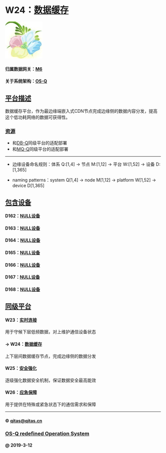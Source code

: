 ﻿# W24：[数据缓存](https://github.com/OS-Q/W24)

[![sites](OS-Q/OS-Q.png)](http://www.OS-Q.com)

#### 归属数据网关：[M6](https://github.com/OS-Q/M6)

#### 关于系统架构：[OS-Q](https://github.com/OS-Q/OS-Q)

## [平台描述](https://github.com/OS-Q/W24/wiki) 

数据缓存平台，作为最边缘端嵌入式CDN节点完成边缘侧的数据内容分发，提高这个低功耗网络的数据可获得性。

### [资源](OS-Q/)

- 和[DB-Q](https://github.com/OS-Q/DB-Q)同级平台的适配部署
- 和[MQ-Q](https://github.com/OS-Q/MQ-Q)同级平台的适配部署

---

- 边缘设备命名规则：体系 Q:[1,4] -> 节点 M:[1,12] -> 平台 W:[1,52] -> 设备 D:[1,365]

- naming patterns：system Q[1,4] -> node M[1,12] -> platform W[1,52] -> device D[1,365]

## [包含设备](https://github.com/OS-Q/W24/wiki/) 

#### D162：[NULL设备](https://github.com/OS-Q/D162)



#### D163：[NULL设备](https://github.com/OS-Q/D163)



#### D164：[NULL设备](https://github.com/OS-Q/D164)



#### D165：[NULL设备](https://github.com/OS-Q/D165)



#### D166：[NULL设备](https://github.com/OS-Q/D166)



#### D167：[NULL设备](https://github.com/OS-Q/D167)



#### D168：[NULL设备](https://github.com/OS-Q/D168)


## [同级平台](https://github.com/OS-Q/M6/wiki)

#### W23：[实时连接](https://github.com/OS-Q/W23)

用于守候下层低频数据，对上维护通信设备状态

#### -> W24：[数据缓存](https://github.com/OS-Q/W24)

上下层间数据缓存节点，完成边缘侧的数据分发

#### W25：[安全强化](https://github.com/OS-Q/W25)

逐级强化数据安全机制，保证数据安全最高能效

#### W26：[应急保障](https://github.com/OS-Q/W26)

用于提供在特殊或紧急状态下的通信需求和保障

---

####  © qitas@qitas.cn
###  [OS-Q redefined Operation System](http://www.OS-Q.com)
####  @ 2019-3-12
